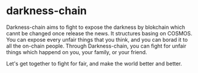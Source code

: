 # darkness-chain
Darkness-chain aims to fight to expose the darkness by blokchain which cannt be changed once release the news. It structures basing on COSMOS. You can expose every unfair things that you think, and you can borad it to all the on-chain people. Through Darkness-chain, you can fight for unfair things which happend on you, your family, or your friend.

Let's get together to fight for fair, and make the world better and better.
